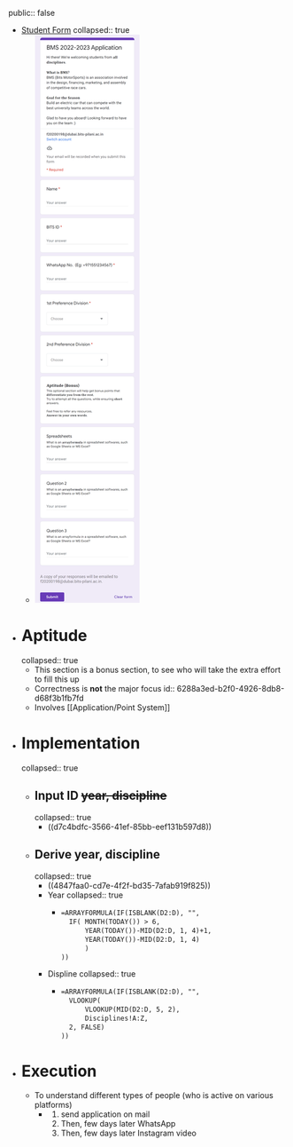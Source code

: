 public:: false

- [Student Form](https://docs.google.com/forms/d/e/1FAIpQLSfgbDc-6qODy7T19XOwc05JBa7KlDx7AbwS4II7ZX7PRszyZw/viewform)
  collapsed:: true
	- ![student_form.png](../assets/student_form_1653321610968_0.png)
- # Aptitude
  collapsed:: true
	- This section is a bonus section, to see who will take the extra effort to fill this up
	- Correctness is **not** the major focus
	  id:: 6288a3ed-b2f0-4926-8db8-d68f3b1fb7fd
	- Involves [[Application/Point System]]
- # Implementation
  collapsed:: true
	- ## Input ID ~~year, discipline~~
	  collapsed:: true
		- ((d7c4bdfc-3566-41ef-85bb-eef131b597d8))
	- ## Derive year, discipline
	  collapsed:: true
		- ((4847faa0-cd7e-4f2f-bd35-7afab919f825))
		- Year
		  collapsed:: true
			- ```mysql
			  =ARRAYFORMULA(IF(ISBLANK(D2:D), "",
			  	IF( MONTH(TODAY()) > 6,
			  		YEAR(TODAY())-MID(D2:D, 1, 4)+1,
			  		YEAR(TODAY())-MID(D2:D, 1, 4)
			        )
			  ))
			  ```
		- Displine
		  collapsed:: true
			- ```mysql
			  =ARRAYFORMULA(IF(ISBLANK(D2:D), "",
			  	VLOOKUP(
			  		VLOOKUP(MID(D2:D, 5, 2),
			  		Disciplines!A:Z,
			  	2, FALSE)
			  ))
			  ```
- # Execution
	- To understand different types of people
	  (who is active on various platforms)
		- 1. send application on mail
		  2. Then, few days later WhatsApp
		  3. Then, few days later Instagram video